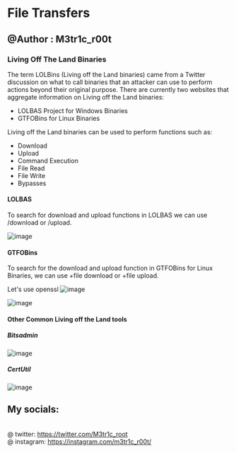 # File Transfers
## @Author : M3tr1c_r00t
### Living Off The Land Binaries
The term LOLBins (Living off the Land binaries) came from a Twitter discussion on what to call binaries that an attacker can use to perform actions beyond their original purpose. There are currently two websites that aggregate information on Living off the Land binaries:
- LOLBAS Project for Windows Binaries
- GTFOBins for Linux Binaries

Living off the Land binaries can be used to perform functions such as:
- Download
- Upload
- Command Execution
- File Read
- File Write
- Bypasses

#### LOLBAS
To search for download and upload functions in LOLBAS we can use /download or /upload.

![image](https://user-images.githubusercontent.com/99975622/222992401-97e22f3a-0cc7-456a-aa4f-c050d2156c44.png)

#### GTFOBins
To search for the download and upload function in GTFOBins for Linux Binaries, we can use +file download or +file upload.

Let's use openssl
![image](https://user-images.githubusercontent.com/99975622/222992461-41abf5d0-1408-4cfe-b61e-bda3035e1e82.png)

![image](https://user-images.githubusercontent.com/99975622/222992493-0fd78777-6349-4d35-92d5-8dc6a1f3739b.png)

#### Other Common Living off the Land tools
##### Bitsadmin
![image](https://user-images.githubusercontent.com/99975622/222992577-db5c20bf-feeb-4f93-9e4d-386a4d6aa837.png)

##### CertUtil
![image](https://user-images.githubusercontent.com/99975622/222992602-4cc02772-c57b-4e15-8286-b4574e916b11.png)

## My socials:
<br>@ twitter: https://twitter.com/M3tr1c_root
<br>@ instagram: https://instagram.com/m3tr1c_r00t/
